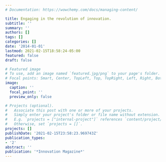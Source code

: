 ```yaml
---
# Documentation: https://wowchemy.com/docs/managing-content/

title: Engaging in the revolution of innovation.
subtitle: ''
summary: ''
authors: []
tags: []
categories: []
date: '2014-01-01'
lastmod: 2021-02-15T18:58:24-05:00
featured: false
draft: false

# Featured image
# To use, add an image named `featured.jpg/png` to your page's folder.
# Focal points: Smart, Center, TopLeft, Top, TopRight, Left, Right, BottomLeft, Bottom, BottomRight.
image:
  caption: ''
  focal_point: ''
  preview_only: false

# Projects (optional).
#   Associate this post with one or more of your projects.
#   Simply enter your project's folder or file name without extension.
#   E.g. `projects = ["internal-project"]` references `content/project/deep-learning/index.md`.
#   Otherwise, set `projects = []`.
projects: []
publishDate: '2021-02-15T23:58:23.969743Z'
publication_types:
- '2'
abstract: ''
publication: '*Innovation Magazine*'
---
```

